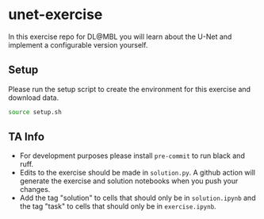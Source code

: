 # unet-exercise

In this exercise repo for DL@MBL you will learn about the U-Net and implement a configurable version yourself.

## Setup

Please run the setup script to create the environment for this exercise and download data.

```bash
source setup.sh
```

## TA Info
- For development purposes please install `pre-commit` to run black and ruff.
- Edits to the exercise should be made in `solution.py`. A github action will generate the exercise and solution notebooks when you push your changes.
- Add the tag "solution" to cells that should only be in `solution.ipynb` and the tag "task" to cells that should only be in `exercise.ipynb`.
